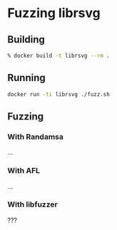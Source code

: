 # Fuzzing librsvg

## Building

```sh
% docker build -t librsvg --rm .
```

## Running

```sh
docker run -ti librsvg ./fuzz.sh
```

## Fuzzing

### With Randamsa

...

### With AFL

...

### With libfuzzer

???

